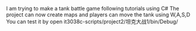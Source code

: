 I am trying to make a tank battle game following tutorials using C#
The project can now create maps and players can move the tank using W,A,S,D
You can test it by open it3038c-scripts/project2/坦克大战1/bin/Debug/
